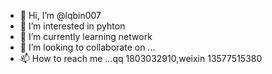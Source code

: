 - 👋 Hi, I’m @lqbin007
- 👀 I’m interested in pyhton
- 🌱 I’m currently learning network
- 💞️ I’m looking to collaborate on ...
- 📫 How to reach me ...qq 1803032910,weixin  13577515380

<!---
lqbin007/lqbin007 is a ✨ special ✨ repository because its `README.md` (this file) appears on your GitHub profile.
You can click the Preview link to take a look at your changes.
--->
